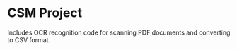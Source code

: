 # CSM Project

Includes OCR recognition code for scanning PDF documents and converting to CSV format.
